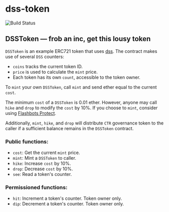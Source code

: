 # dss-token
![Build Status](https://github.com/counterdao/dss-token/actions/workflows/.github/workflows/ci.yml/badge.svg?branch=main)

## DSSToken — frob an inc, get this lousy token

`DSSToken` is an example ERC721 token that uses [dss](https://github.com/counterdao/dss). The contract
makes use of several `DSS` counters:

- `coins` tracks the current token ID.
- `price` is used to calculate the `mint` price.
- Each token has its own `count`, accessible to the token owner.

To `mint` your own `DSSToken`, call `mint` and send ether equal to the current `cost`.

The minimum `cost` of a `DSSToken` is 0.01 ether. However, anyone may call `hike` and `drop` to modify the `cost` by 10%. If you choose to `mint`, consider using [Flashbots Protect](https://docs.flashbots.net/flashbots-protect/overview).

Additionally, `mint`, `hike`, and `drop` will distribute `CTR` governance token to
the caller if a sufficient balance remains in the `DSSToken` contract.

### Public functions:
- `cost`: Get the current `mint` price.
- `mint`: Mint a `DSSToken` to caller.
- `hike`: Increase `cost` by 10%.
- `drop`: Decrease `cost` by 10%.
- `see`: Read a token's counter.

### Permissioned functions:
- `hit`: Increment a token's counter. Token owner only.
- `dip`: Decrement a token's counter. Token owner only.
